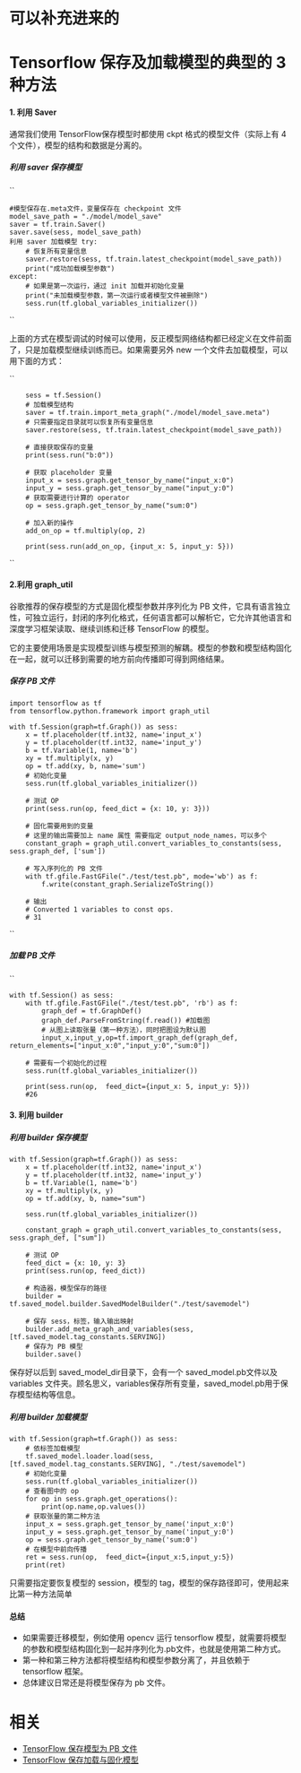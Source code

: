 
# 可以补充进来的



# Tensorflow 保存及加载模型的典型的 3 种方法




#### 1. 利用 Saver

通常我们使用 TensorFlow保存模型时都使用 ckpt 格式的模型文件（实际上有 4 个文件），模型的结构和数据是分离的。

##### 利用 saver 保存模型

``

```
#模型保存在.meta文件，变量保存在 checkpoint 文件
model_save_path = "./model/model_save"
saver = tf.train.Saver()
saver.save(sess, model_save_path)
利用 saver 加载模型 try:
    # 恢复所有变量信息
    saver.restore(sess, tf.train.latest_checkpoint(model_save_path))
    print("成功加载模型参数")
except:
    # 如果是第一次运行，通过 init 加载并初始化变量
    print("未加载模型参数，第一次运行或者模型文件被删除")
    sess.run(tf.global_variables_initializer())
```

``

上面的方式在模型调试的时候可以使用，反正模型网络结构都已经定义在文件前面了，只是加载模型继续训练而已。如果需要另外 new 一个文件去加载模型，可以用下面的方式：

``

```
    sess = tf.Session()
    # 加载模型结构
    saver = tf.train.import_meta_graph("./model/model_save.meta")
    # 只需要指定目录就可以恢复所有变量信息
    saver.restore(sess, tf.train.latest_checkpoint(model_save_path))

    # 直接获取保存的变量
    print(sess.run("b:0"))

    # 获取 placeholder 变量
    input_x = sess.graph.get_tensor_by_name("input_x:0")
    input_y = sess.graph.get_tensor_by_name("input_y:0")
    # 获取需要进行计算的 operator
    op = sess.graph.get_tensor_by_name("sum:0")

    # 加入新的操作
    add_on_op = tf.multiply(op, 2)

    print(sess.run(add_on_op, {input_x: 5, input_y: 5}))
```

``

#### 2.利用 graph_util

谷歌推荐的保存模型的方式是固化模型参数并序列化为 PB 文件，它具有语言独立性，可独立运行，封闭的序列化格式，任何语言都可以解析它，它允许其他语言和深度学习框架读取、继续训练和迁移 TensorFlow 的模型。

它的主要使用场景是实现模型训练与模型预测的解耦。模型的参数和模型结构固化在一起，就可以迁移到需要的地方前向传播即可得到网络结果。

##### 保存 PB 文件


```
import tensorflow as tf
from tensorflow.python.framework import graph_util

with tf.Session(graph=tf.Graph()) as sess:
    x = tf.placeholder(tf.int32, name='input_x')
    y = tf.placeholder(tf.int32, name='input_y')
    b = tf.Variable(1, name='b')
    xy = tf.multiply(x, y)
    op = tf.add(xy, b, name='sum')
    # 初始化变量
    sess.run(tf.global_variables_initializer())

    # 测试 OP
    print(sess.run(op, feed_dict = {x: 10, y: 3}))

    # 固化需要用到的变量
    # 这里的输出需要加上 name 属性 需要指定 output_node_names，可以多个
    constant_graph = graph_util.convert_variables_to_constants(sess, sess.graph_def, ['sum'])

    # 写入序列化的 PB 文件
    with tf.gfile.FastGFile("./test/test.pb", mode='wb') as f:
        f.write(constant_graph.SerializeToString())

    # 输出
    # Converted 1 variables to const ops.
    # 31
```

``

##### 加载 PB 文件

``

```
with tf.Session() as sess:
    with tf.gfile.FastGFile("./test/test.pb", 'rb') as f:
        graph_def = tf.GraphDef()
        graph_def.ParseFromString(f.read()) #加载图
        # 从图上读取张量（第一种方法），同时把图设为默认图
        input_x,input_y,op=tf.import_graph_def(graph_def, return_elements=["input_x:0","input_y:0","sum:0"])

    # 需要有一个初始化的过程
    sess.run(tf.global_variables_initializer())

    print(sess.run(op,  feed_dict={input_x: 5, input_y: 5}))
    #26
```

#### 3. 利用 builder

##### 利用 builder 保存模型


```
with tf.Session(graph=tf.Graph()) as sess:
    x = tf.placeholder(tf.int32, name='input_x')
    y = tf.placeholder(tf.int32, name='input_y')
    b = tf.Variable(1, name='b')
    xy = tf.multiply(x, y)
    op = tf.add(xy, b, name="sum")

    sess.run(tf.global_variables_initializer())

    constant_graph = graph_util.convert_variables_to_constants(sess, sess.graph_def, ["sum"])

    # 测试 OP
    feed_dict = {x: 10, y: 3}
    print(sess.run(op, feed_dict))

    # 构造器，模型保存的路径
    builder = tf.saved_model.builder.SavedModelBuilder("./test/savemodel")

    # 保存 sess，标签，输入输出映射
    builder.add_meta_graph_and_variables(sess, [tf.saved_model.tag_constants.SERVING])
    # 保存为 PB 模型
    builder.save()
```


保存好以后到 saved_model_dir目录下，会有一个 saved_model.pb文件以及 variables 文件夹。顾名思义，variables保存所有变量，saved_model.pb用于保存模型结构等信息。

##### 利用 builder 加载模型


```
with tf.Session(graph=tf.Graph()) as sess:
    # 依标签加载模型
    tf.saved_model.loader.load(sess, [tf.saved_model.tag_constants.SERVING], "./test/savemodel")
    # 初始化变量
    sess.run(tf.global_variables_initializer())
    # 查看图中的 op
    for op in sess.graph.get_operations():
        print(op.name,op.values())
    # 获取张量的第二种方法
    input_x = sess.graph.get_tensor_by_name('input_x:0')
    input_y = sess.graph.get_tensor_by_name('input_y:0')
    op = sess.graph.get_tensor_by_name('sum:0')
    # 在模型中前向传播
    ret = sess.run(op,  feed_dict={input_x:5,input_y:5})
    print(ret)
```


只需要指定要恢复模型的 session，模型的 tag，模型的保存路径即可，使用起来比第一种方法简单

#### 总结

- 如果需要迁移模型，例如使用 opencv 运行 tensorflow 模型，就需要将模型的参数和模型结构固化到一起并序列化为.pb文件，也就是使用第二种方式。
- 第一种和第三种方法都将模型结构和模型参数分离了，并且依赖于 tensorflow 框架。
- 总体建议日常还是将模型保存为 pb 文件。




# 相关

- [TensorFlow 保存模型为 PB 文件](https://zhuanlan.zhihu.com/p/32887066)
- [TensorFlow 保存加载与固化模型](https://me.aimao.co/2018/05/tensorflow-save-load-frezen-model/)
